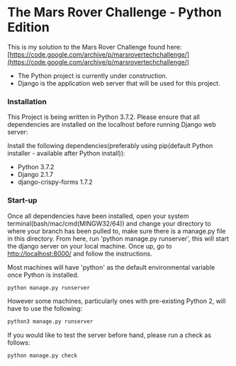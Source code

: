 # The Mars Rover Challenge - Python Edition

This is my solution to the Mars Rover Challenge found here: [https://code.google.com/archive/p/marsrovertechchallenge/](https://code.google.com/archive/p/marsrovertechchallenge/)

  - The Python project is currently under construction.
  - Django is the application web server that will be used for this project.

### Installation

This Project is being written in Python 3.7.2. Please ensure that all dependencies are installed on the localhost before running Django web server:

Install the following dependencies(preferably using pip(default Python installer - available after Python install)):

  - Python 3.7.2
  - Django 2.1.7
  - django-crispy-forms 1.7.2

### Start-up

Once all dependencies have been installed, open your system terminal(bash/mac/cmd(MINGW32/64)) and change your directory to where your branch has been pulled to, make sure there is a manage.py file in this directory. From here, run 'python manage.py runserver', this will start the django server on your local machine. Once up, go to [http://localhost:8000/](http://localhost:8000/) and follow the instructions.

Most machines will have 'python' as the default environmental variable once Python is installed. 
```sh
python manage.py runserver
``` 
However some machines, particularly ones with pre-existing Python 2, will have to use the following:
```sh
python3 manage.py runserver
``` 
If you would like to test the server before hand, please run a check as follows:
```sh
python manage.py check
``` 